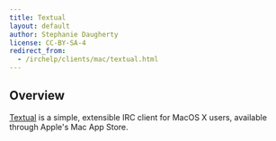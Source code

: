 ```yaml
---
title: Textual
layout: default
author: Stephanie Daugherty
license: CC-BY-SA-4
redirect_from:
  - /irchelp/clients/mac/textual.html
---
```


## Overview

[Textual](http://www.codeux.com/textual/) is a simple, extensible IRC client
for MacOS X users, available through Apple's Mac App Store.
